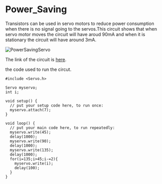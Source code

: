 # Power_Saving
Transistors can be used in servo motors to reduce power consumption when there is no signal going to the servos.This circuit shows that when servo motor moves the circuit will have aroud 90mA and when it is stationary the circuit will have around 3mA.

![PowerSavingServo](https://user-images.githubusercontent.com/108624020/182668691-243a8802-be03-4a9d-8878-68a19004abd0.png)

The link of the circuit is [here](https://www.tinkercad.com/things/bz5nrGm1nhk-powersavingservo/editel).

the code used to run the circut.
```
#include <Servo.h>

Servo myservo;
int i;

void setup() {
  // put your setup code here, to run once:
  myservo.attach(7);
}

void loop() {
  // put your main code here, to run repeatedly:
  myservo.write(45);
  delay(1000);
  myservo.write(90);
  delay(1000);
  myservo.write(135);
  delay(1000);
  for(i=135;i>45;i-=2){
    myservo.write(i);
    delay(100);
  }
}
```


